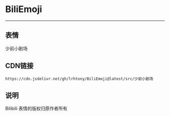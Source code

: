 
# BiliEmoji
---
## 表情
少前小剧场
## CDN链接
```
https://cdn.jsdelivr.net/gh/lrhtony/BiliEmoji@latest/src/少前小剧场
```
## 说明
Bilibili 表情的版权归原作者所有
